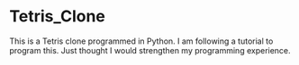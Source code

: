 # Tetris_Clone
This is a Tetris clone programmed in Python. I am following a tutorial to program this. Just thought I would strengthen my programming experience. 
